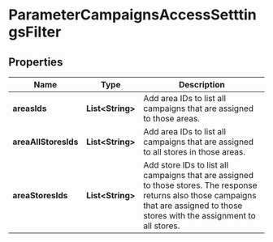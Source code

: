 

# ParameterCampaignsAccessSetttingsFilter


## Properties

| Name | Type | Description |
|------------ | ------------- | ------------- |
|**areasIds** | **List&lt;String&gt;** | Add area IDs to list all campaigns that are assigned to those areas. |
|**areaAllStoresIds** | **List&lt;String&gt;** | Add area IDs to list all campaigns that are assigned to all stores in those areas. |
|**areaStoresIds** | **List&lt;String&gt;** | Add store IDs to list all campaigns that are assigned to those stores. The response returns also those campaigns that are assigned to those stores with the assignment to all stores. |



